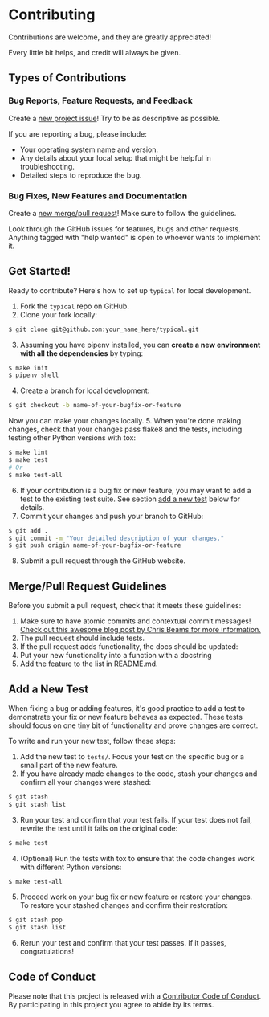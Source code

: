 # Contributing

Contributions are welcome, and they are greatly appreciated!

Every little bit helps, and credit will always be given.

## Types of Contributions

### Bug Reports, Feature Requests, and Feedback

Create a [new project issue][issue-link]! Try to be as descriptive as possible.

If you are reporting a bug, please include:
* Your operating system name and version.
* Any details about your local setup that might be helpful in troubleshooting.
* Detailed steps to reproduce the bug.

### Bug Fixes, New Features and Documentation

Create a [new merge/pull request][merge-link]! Make sure to follow the guidelines.

Look through the GitHub issues for features, bugs and other requests.
Anything tagged with "help wanted" is open to whoever wants to implement it.

## Get Started!

Ready to contribute? Here's how to set up `typical`
for local development.

1. Fork the `typical` repo on GitHub.
2. Clone your fork locally:
  ```bash
  $ git clone git@github.com:your_name_here/typical.git
  ```
3. Assuming you have pipenv installed, you can **create a new environment
  with all the dependencies** by typing:
  ```bash
  $ make init
  $ pipenv shell
  ```
4. Create a branch for local development:
  ```bash
  $ git checkout -b name-of-your-bugfix-or-feature
  ```
  Now you can make your changes locally.
5. When you're done making changes, check that your changes pass flake8
  and the tests, including testing other Python versions with tox:
  ```bash
  $ make lint
  $ make test
  # Or
  $ make test-all
  ```
6. If your contribution is a bug fix or new feature, you may want to add a test
  to the existing test suite. See section [add a new test](#markdown-header-add-a-new-test) below for details.
7. Commit your changes and push your branch to GitHub:
  ```bash
  $ git add .
  $ git commit -m "Your detailed description of your changes."
  $ git push origin name-of-your-bugfix-or-feature
  ```
8. Submit a pull request through the GitHub website.

## Merge/Pull Request Guidelines

Before you submit a pull request, check that it meets these guidelines:
1. Make sure to have atomic commits and contextual commit messages!
  [Check out this awesome blog post by Chris Beams for more information.][chris-beams]
2. The pull request should include tests.
3. If the pull request adds functionality, the docs should be updated:
  1. Put your new functionality into a function with a docstring
  2. Add the feature to the list in README.md.

## Add a New Test

When fixing a bug or adding features, it's good practice to add a test
to demonstrate your fix or new feature behaves as expected. These tests
should focus on one tiny bit of functionality and prove changes are correct. 

To write and run your new test, follow these steps:
1. Add the new test to `tests/`. Focus your test on the specific
  bug or a small part of the new feature. 
2. If you have already made changes to the code, stash your changes
  and confirm all your changes were stashed:
  ```bash
  $ git stash
  $ git stash list
  ```
3. Run your test and confirm that your test fails. If your test does not fail,
  rewrite the test until it fails on the original code:
  ```bash
  $ make test
  ```
4. (Optional) Run the tests with tox to ensure that the code changes work
  with different Python versions:
  ```bash
  $ make test-all
  ```
5. Proceed work on your bug fix or new feature or restore your changes. To
  restore your stashed changes and confirm their restoration:
  ```bash
  $ git stash pop
  $ git stash list
  ```
6. Rerun your test and confirm that your test passes.
  If it passes, congratulations!

## Code of Conduct

Please note that this project is released with a [Contributor Code of Conduct](CODE_OF_CONDUCT.md).
By participating in this project you agree to abide by its terms.

[issue-link]: https://github.com/apehex/typical/issues/new
[merge-link]: https://github.com/apehex/typical/compare
[chris-beams]: http://chris.beams.io/posts/git-commit/
